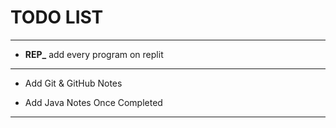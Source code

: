 # TODO LIST

---

-   **REP\_** add every program on replit

---

-   Add Git & GitHub Notes

-   Add Java Notes Once Completed

---
